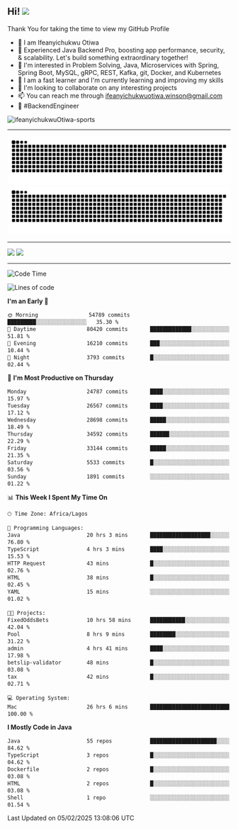 <!-- BLOG-POST-LIST:START --><!-- BLOG-POST-LIST:END -->

## Hi! <img src="https://media.giphy.com/media/hvRJCLFzcasrR4ia7z/giphy.gif" width="4%"> 

Thank You for taking the time to view my GitHub Profile

- 👋 I am Ifeanyichukwu Otiwa
- 🚀 Experienced Java Backend Pro, boosting app performance, security, & scalability. Let's build something extraordinary together!
- 👀 I'm interested in Problem Solving, Java, Microservices with Spring, Spring Boot, MySQL, gRPC, REST, Kafka, git, Docker, and Kubernetes
- 🌱 I am a fast learner and I'm currently learning and improving my skills
- 💞️ I'm looking to collaborate on any interesting projects
- 📫 You can reach me through ifeanyichukwuotiwa.winson@gmail.com
- 🚀 #BackendEngineer

<p align="left" marginTop="10px"> <img src="https://komarev.com/ghpvc/?username=ifeanyichukwuOtiwa-sports&label=Profile%20views&color=0e75b6&style=for-the-badge" alt="ifeanyichukwuOtiwa-sports" /> </p>

***

<!--🐍📈SNAKEGRAPH / 🌐WEBSITE: https://github.com/Platane/snk -->
![github contribution grid snake animation](https://raw.githubusercontent.com/ifeanyichukwuOtiwa-sports/ifeanyichukwuOtiwa-sports/output/github-contribution-grid-snake-dark.svg#gh-dark-mode-only)![github contribution grid snake animation](https://raw.githubusercontent.com/ifeanyichukwuOtiwa-sports/ifeanyichukwuOtiwa-sports/output/github-contribution-grid-snake.svg#gh-light-mode-only)

***

<p float="left">
  <img float="left" src="https://github-readme-stats.vercel.app/api?username=ifeanyichukwuOtiwa-sports&count_private=true&include_all_commits=true&theme=react&show_icons=true" />
  <img float="right" src="https://github-readme-stats.vercel.app/api/top-langs/?username=ifeanyichukwuOtiwa-sports&layout=compact&show_icons=true&theme=react" /> 
</p>

***



<!--START_SECTION:waka-->
![Code Time](http://img.shields.io/badge/Code%20Time-3%2C430%20hrs%2058%20mins-blue)

![Lines of code](https://img.shields.io/badge/From%20Hello%20World%20I%27ve%20Written-38.8%20million%20lines%20of%20code-blue)

**I'm an Early 🐤** 

```text
🌞 Morning                54789 commits       █████████░░░░░░░░░░░░░░░░   35.30 % 
🌆 Daytime                80420 commits       █████████████░░░░░░░░░░░░   51.81 % 
🌃 Evening                16210 commits       ███░░░░░░░░░░░░░░░░░░░░░░   10.44 % 
🌙 Night                  3793 commits        █░░░░░░░░░░░░░░░░░░░░░░░░   02.44 % 
```
📅 **I'm Most Productive on Thursday** 

```text
Monday                   24787 commits       ████░░░░░░░░░░░░░░░░░░░░░   15.97 % 
Tuesday                  26567 commits       ████░░░░░░░░░░░░░░░░░░░░░   17.12 % 
Wednesday                28698 commits       █████░░░░░░░░░░░░░░░░░░░░   18.49 % 
Thursday                 34592 commits       ██████░░░░░░░░░░░░░░░░░░░   22.29 % 
Friday                   33144 commits       █████░░░░░░░░░░░░░░░░░░░░   21.35 % 
Saturday                 5533 commits        █░░░░░░░░░░░░░░░░░░░░░░░░   03.56 % 
Sunday                   1891 commits        ░░░░░░░░░░░░░░░░░░░░░░░░░   01.22 % 
```


📊 **This Week I Spent My Time On** 

```text
🕑︎ Time Zone: Africa/Lagos

💬 Programming Languages: 
Java                     20 hrs 3 mins       ███████████████████░░░░░░   76.80 % 
TypeScript               4 hrs 3 mins        ████░░░░░░░░░░░░░░░░░░░░░   15.53 % 
HTTP Request             43 mins             █░░░░░░░░░░░░░░░░░░░░░░░░   02.76 % 
HTML                     38 mins             █░░░░░░░░░░░░░░░░░░░░░░░░   02.45 % 
YAML                     15 mins             ░░░░░░░░░░░░░░░░░░░░░░░░░   01.02 % 

🐱‍💻 Projects: 
FixedOddsBets            10 hrs 58 mins      ███████████░░░░░░░░░░░░░░   42.04 % 
Pool                     8 hrs 9 mins        ████████░░░░░░░░░░░░░░░░░   31.22 % 
admin                    4 hrs 41 mins       ████░░░░░░░░░░░░░░░░░░░░░   17.98 % 
betslip-validator        48 mins             █░░░░░░░░░░░░░░░░░░░░░░░░   03.08 % 
tax                      42 mins             █░░░░░░░░░░░░░░░░░░░░░░░░   02.71 % 

💻 Operating System: 
Mac                      26 hrs 6 mins       █████████████████████████   100.00 % 
```

**I Mostly Code in Java** 

```text
Java                     55 repos            █████████████████████░░░░   84.62 % 
TypeScript               3 repos             █░░░░░░░░░░░░░░░░░░░░░░░░   04.62 % 
Dockerfile               2 repos             █░░░░░░░░░░░░░░░░░░░░░░░░   03.08 % 
HTML                     2 repos             █░░░░░░░░░░░░░░░░░░░░░░░░   03.08 % 
Shell                    1 repo              ░░░░░░░░░░░░░░░░░░░░░░░░░   01.54 % 
```




 Last Updated on 05/02/2025 13:08:06 UTC
<!--END_SECTION:waka-->

<!--
<p align="center">
![trophy](https://github-profile-trophy.vercel.app/?username=ifeanyichukwuOtiwa-sports&theme=onedark) (https://github.com/ryo-ma/github-profile-trophy)
</p>
-->

<!---
ifeanyi-otiwa/ifeanyi-otiwa is a ✨ special ✨ repository because its `README.md` (this file) appears on your GitHub profile.
You can click the Preview link to take a look at your changes.
--->
